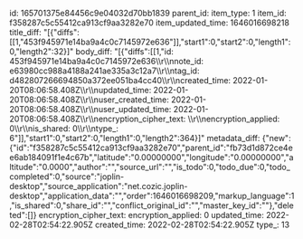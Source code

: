 id: 165701375e84456c9e04032d70bb1839
parent_id: 
item_type: 1
item_id: f358287c5c55412ca913cf9aa3282e70
item_updated_time: 1646016698218
title_diff: "[{\"diffs\":[[1,\"453f945971e14ba9a4c0c7145972e636\"]],\"start1\":0,\"start2\":0,\"length1\":0,\"length2\":32}]"
body_diff: "[{\"diffs\":[[1,\"id: 453f945971e14ba9a4c0c7145972e636\\\r\\\nnote_id: e63980cc988a4188a241ae335a3c12a7\\\r\\\ntag_id: d482807266694850a372ee051ba4cc40\\\r\\\ncreated_time: 2022-01-20T08:06:58.408Z\\\r\\\nupdated_time: 2022-01-20T08:06:58.408Z\\\r\\\nuser_created_time: 2022-01-20T08:06:58.408Z\\\r\\\nuser_updated_time: 2022-01-20T08:06:58.408Z\\\r\\\nencryption_cipher_text: \\\r\\\nencryption_applied: 0\\\r\\\nis_shared: 0\\\r\\\ntype_: 6\"]],\"start1\":0,\"start2\":0,\"length1\":0,\"length2\":364}]"
metadata_diff: {"new":{"id":"f358287c5c55412ca913cf9aa3282e70","parent_id":"fb73d1d872ce4ee6ab184091f1e4c67b","latitude":"0.00000000","longitude":"0.00000000","altitude":"0.0000","author":"","source_url":"","is_todo":0,"todo_due":0,"todo_completed":0,"source":"joplin-desktop","source_application":"net.cozic.joplin-desktop","application_data":"","order":1646016698209,"markup_language":1,"is_shared":0,"share_id":"","conflict_original_id":"","master_key_id":""},"deleted":[]}
encryption_cipher_text: 
encryption_applied: 0
updated_time: 2022-02-28T02:54:22.905Z
created_time: 2022-02-28T02:54:22.905Z
type_: 13
